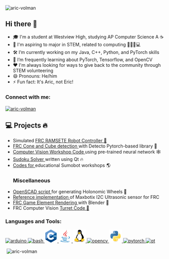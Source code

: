 <p align="left"> <img src="https://komarev.com/ghpvc/?username=aric-volman&label=Profile%20views&color=0e75b6&style=flat" alt="aric-volman" /> </p>

## Hi there 👋

- 🎓 I'm a student at Westview High, studying AP Computer Science A ☕
- 🔭 I'm aspiring to major in STEM, related to computing 👨🏻‍💻💻
- 🛠️ I’m currently working on my Java, C++, Python, and PyTorch skills
- 🌱 I’m frequently learning about PyTorch, Tensorflow, and OpenCV
- ❤️ I'm always looking for ways to give back to the community through STEM volunteering
- 😄 Pronouns: He/him
- ⚡ Fun fact: It's Aric, not Eric!

<h3 align="left">Connect with me:</h3>
<p align="left">
<a href="https://linkedin.com/in/aric-volman" target="blank"><img align="center" src="https://raw.githubusercontent.com/rahuldkjain/github-profile-readme-generator/master/src/images/icons/Social/linked-in-alt.svg" alt="aric-volman" height="30" width="40" /></a>
</p>

<h2>💻 Projects 🔥</h2>
<ul>
<li>Simulated <a href="https://github.com/aric-volman/RamseteExample">FRC RAMSETE Robot Controller 🤖</a></li>
<li> <a href="https://github.com/aric-volman/detecto-example">FRC Cone and Cube detection </a>with Detecto Pytorch-based library 🔎</li>
<li> <a href="https://github.com/aric-volman/A-New-Vision-Workshop">Computer Vision Workshop Code </a>using pre-trained neural network 🕸️</li>
<li> <a href="https://github.com/aric-volman/mechanical-babulya">Sudoku Solver </a>written using Qt 🔥</li>
<li> <a href="https://github.com/aric-volman/zumobots">Codes for </a>educational Sumobot workshops 🌎</li>
<h3>Miscellaneous</h3>
<li> <a href="https://github.com/aric-volman/hdrivewheelgen">OpenSCAD script </a>for generating Holonomic Wheels 🛞</li>
<li> <a href="https://github.com/aric-volman/i2c-maxbotix-frc">Reference implementation </a>of Maxbotix I2C Ultrasonic sensor for FRC</li>
<li> <a href="https://github.com/aric-volman/grid-render">FRC Game Element Rendering </a>with Blender 🦿</li>
<li> FRC Computer Vision <a href="https://github.com/aric-volman/2022-IAP-Turret"> Turret Code 🦾</a></li>
</ul>

<h3 align="left">Languages and Tools:</h3>
<p align="left"> <a href="https://www.arduino.cc/" target="_blank" rel="noreferrer"> <img src="https://cdn.worldvectorlogo.com/logos/arduino-1.svg" alt="arduino" width="40" height="40"/> </a> <a href="https://www.gnu.org/software/bash/" target="_blank" rel="noreferrer"> <img src="https://bashlogo.com/img/symbol/svg/full_colored_light.svg" alt="bash" width="40" height="40"/> </a> <a href="https://www.w3schools.com/cpp/" target="_blank" rel="noreferrer"> <img src="https://raw.githubusercontent.com/devicons/devicon/master/icons/cplusplus/cplusplus-original.svg" alt="cplusplus" width="40" height="40"/> </a> <a href="https://www.java.com" target="_blank" rel="noreferrer"> <img src="https://raw.githubusercontent.com/devicons/devicon/master/icons/java/java-original.svg" alt="java" width="40" height="40"/> </a> <a href="https://www.linux.org/" target="_blank" rel="noreferrer"> <img src="https://raw.githubusercontent.com/devicons/devicon/master/icons/linux/linux-original.svg" alt="linux" width="40" height="40"/> </a> <a href="https://opencv.org/" target="_blank" rel="noreferrer"> <img src="https://www.vectorlogo.zone/logos/opencv/opencv-icon.svg" alt="opencv" width="40" height="40"/> </a> <a href="https://www.python.org" target="_blank" rel="noreferrer"> <img src="https://raw.githubusercontent.com/devicons/devicon/master/icons/python/python-original.svg" alt="python" width="40" height="40"/> </a> <a href="https://pytorch.org/" target="_blank" rel="noreferrer"> <img src="https://www.vectorlogo.zone/logos/pytorch/pytorch-icon.svg" alt="pytorch" width="40" height="40"/> </a> <a href="https://www.qt.io/" target="_blank" rel="noreferrer"> <img src="https://upload.wikimedia.org/wikipedia/commons/0/0b/Qt_logo_2016.svg" alt="qt" width="40" height="40"/> </a> </p>

<p>&nbsp;<img align="center" src="https://github-readme-stats.vercel.app/api?username=aric-volman&show_icons=true&locale=en" alt="aric-volman" /></p>
<!--
**aric-volman/aric-volman** is a ✨ _special_ ✨ repository because its `README.md` (this file) appears on your GitHub profile.-->
